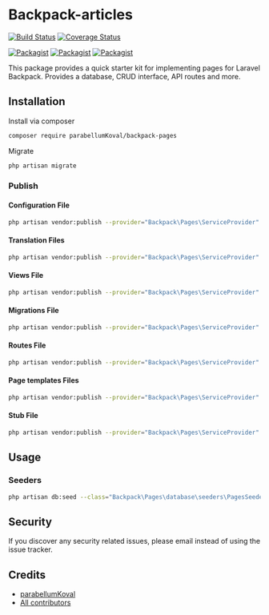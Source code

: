 # Backpack-articles

[![Build Status](https://travis-ci.org/parabellumKoval/backpack-pages.svg?branch=master)](https://travis-ci.org/parabellumKoval/backpack-pages)
[![Coverage Status](https://coveralls.io/repos/github/parabellumKoval/backpack-pages/badge.svg?branch=master)](https://coveralls.io/github/parabellumKoval/backpack-pages?branch=master)

[![Packagist](https://img.shields.io/packagist/v/parabellumKoval/backpack-pages.svg)](https://packagist.org/packages/parabellumKoval/backpack-pages)
[![Packagist](https://poser.pugx.org/parabellumKoval/backpack-pages/d/total.svg)](https://packagist.org/packages/parabellumKoval/backpack-pages)
[![Packagist](https://img.shields.io/packagist/l/parabellumKoval/backpack-pages.svg)](https://packagist.org/packages/parabellumKoval/backpack-pages)

This package provides a quick starter kit for implementing pages for Laravel Backpack. Provides a database, CRUD interface, API routes and more.

## Installation

Install via composer
```bash
composer require parabellumKoval/backpack-pages
```

Migrate
```bash
php artisan migrate
```

### Publish

#### Configuration File
```bash
php artisan vendor:publish --provider="Backpack\Pages\ServiceProvider" --tag="config"
```

#### Translation Files
```bash
php artisan vendor:publish --provider="Backpack\Pages\ServiceProvider" --tag="trans"
```

#### Views File
```bash
php artisan vendor:publish --provider="Backpack\Pages\ServiceProvider" --tag="views"
```

#### Migrations File
```bash
php artisan vendor:publish --provider="Backpack\Pages\ServiceProvider" --tag="migrations"
```

#### Routes File
```bash
php artisan vendor:publish --provider="Backpack\Pages\ServiceProvider" --tag="routes"
```

#### Page templates Files
```bash
php artisan vendor:publish --provider="Backpack\Pages\ServiceProvider" --tag="temps"
```

#### Stub File
```bash
php artisan vendor:publish --provider="Backpack\Pages\ServiceProvider" --tag="stub"
```

## Usage

### Seeders
```bash
php artisan db:seed --class="Backpack\Pages\database\seeders\PagesSeeder"
```

## Security

If you discover any security related issues, please email 
instead of using the issue tracker.

## Credits

- [parabellumKoval](https://github.com/parabellumKoval/backpack-pages)
- [All contributors](https://github.com/parabellumKoval/backpack-pages/graphs/contributors)
